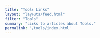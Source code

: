 ```yaml
---
title: "Tools Links"
layout: "layouts/feed.html"
filter: "Tools"
summary: "Links to articles about Tools."
permalink: '/tools/index.html'
---
```

